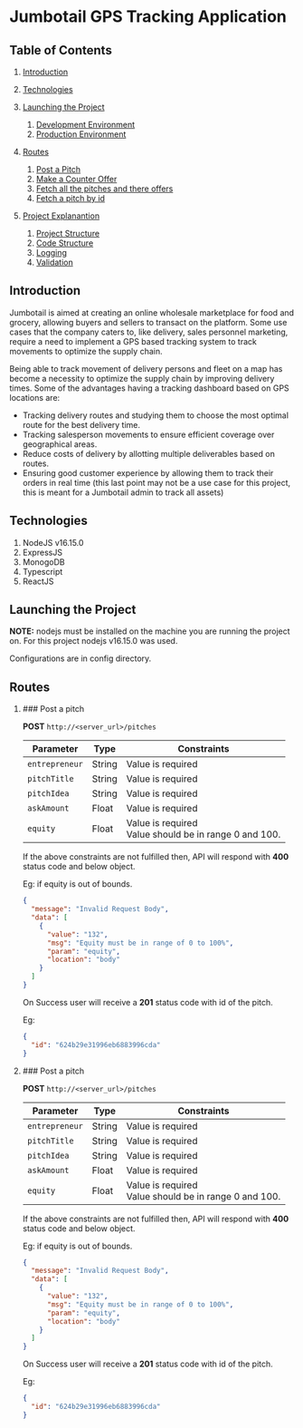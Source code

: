# Jumbotail GPS Tracking Application



## Table of Contents

1. [Introduction](#introduction)

2. [Technologies](#technologies)

3. [Launching the Project](#launching-the-project)
   1. [Development Environment](#development-environment)
   2. [Production Environment](#production-environment)

4. [Routes](#routes)
   1. [Post a Pitch](#post-a-pitch)
   2. [Make a Counter Offer](#make-a-counter-offer)
   3. [Fetch all the pitches and there offers](#fetch-all-the-pitches-and-there-offers)
   4. [Fetch a pitch by id](#fetch-a-pitch-by-id)

5. [Project Explanantion](#project-explanation)
   1. [Project Structure](#project-structure)
   2. [Code Structure](#code-structure)
   3. [Logging](#logging)
   4. [Validation](#validation)



## Introduction

Jumbotail is aimed at creating an online wholesale marketplace for food and grocery, allowing buyers and sellers to transact on the platform. Some use cases that the company caters to, like delivery, sales personnel marketing, require a need to implement a GPS based tracking system to track movements to optimize the supply chain.

Being able to track movement of delivery persons and fleet on a map has become a necessity to optimize the supply chain by improving delivery times. Some of the advantages having a tracking dashboard based on GPS locations are:
<ul>
<li>Tracking delivery routes and studying them to choose the most optimal route for the best delivery time.</li>
<li>Tracking salesperson movements to ensure efficient coverage over geographical areas.</li>
<li>Reduce costs of delivery by allotting multiple deliverables based on routes.</li>
<li>Ensuring good customer experience by allowing them to track their orders in real time (this last point may not be a use case for this project, this is meant for a Jumbotail admin to track all assets)</li>
</ul>


## Technologies

1. NodeJS v16.15.0
2. ExpressJS
3. MonogoDB 
4. Typescript
5. ReactJS



## Launching the Project

**NOTE:** nodejs must be installed on the machine you are running the project on. For this project nodejs v16.15.0 was used.

Configurations are in config directory.


## Routes

<ol>

    
   <li> ### Post a pitch </li>

**POST**  `http://<server_url>/pitches`

| Parameter      | Type   | Constraints                                                |
| -------------- | ------ | ---------------------------------------------------------- |
| `entrepreneur` | String | Value is required                                          |
| `pitchTitle`   | String | Value is required                                          |
| `pitchIdea`    | String | Value is required                                          |
| `askAmount`    | Float  | Value is required                                          |
| `equity`       | Float  | Value is required<br />Value should be in range 0 and 100. |

If the above constraints are not fulfilled then, API will respond with **400** status code and below object.

Eg: if equity is out of bounds.

```json
{
  "message": "Invalid Request Body",
  "data": [
    {
      "value": "132",
      "msg": "Equity must be in range of 0 to 100%",
      "param": "equity",
      "location": "body"
    }
  ]
}
```

On Success user will receive a **201** status code with id of the pitch.

Eg:

```json
{
  "id": "624b29e31996eb6883996cda"
}
```

   
   <li> ### Post a pitch </li>

**POST**  `http://<server_url>/pitches`

| Parameter      | Type   | Constraints                                                |
| -------------- | ------ | ---------------------------------------------------------- |
| `entrepreneur` | String | Value is required                                          |
| `pitchTitle`   | String | Value is required                                          |
| `pitchIdea`    | String | Value is required                                          |
| `askAmount`    | Float  | Value is required                                          |
| `equity`       | Float  | Value is required<br />Value should be in range 0 and 100. |

If the above constraints are not fulfilled then, API will respond with **400** status code and below object.

Eg: if equity is out of bounds.

```json
{
  "message": "Invalid Request Body",
  "data": [
    {
      "value": "132",
      "msg": "Equity must be in range of 0 to 100%",
      "param": "equity",
      "location": "body"
    }
  ]
}
```

On Success user will receive a **201** status code with id of the pitch.

Eg:

```json
{
  "id": "624b29e31996eb6883996cda"
}
```






</ol>


